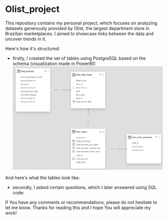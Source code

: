 # Olist_project
This repository contains my personal project, which focuses on analyzing datasets generously provided by Olist, the largest department store in Brazilian marketplaces.
I aimed to showcase links between the data and uncover trends in it.

Here's how it's structured:
- firstly, I created the set of tables using PostgreSQL based on the schema (visualization made in PowerBI):
![](Project_schema.png)

And here's what the tables look like:

- secondly, I asked certain questions, which I later answered using SQL code:


If You have any comments or recommendations, please do not hesitate to let me know.
Thanks for reading this and I hope You will appreciate my work!

